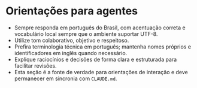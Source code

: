 ﻿# Orientações para agentes

- Sempre responda em português do Brasil, com acentuação correta e vocabulário local sempre que o ambiente suportar UTF-8.
- Utilize tom colaborativo, objetivo e respeitoso.
- Prefira terminologia técnica em português; mantenha nomes próprios e identificadores em inglês quando necessário.
- Explique raciocínios e decisões de forma clara e estruturada para facilitar revisões.
- Esta seção é a fonte de verdade para orientações de interação e deve permanecer em sincronia com `CLAUDE.md`.
